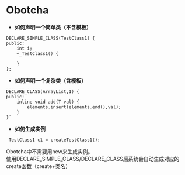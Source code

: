 # Obotcha
- **如何声明一个简单类（不含模板）**
```
DECLARE_SIMPLE_CLASS(TestClass1) {
public:
    int i;
    ~_TestClass1() {
    
    }
};
```

+ **如何声明一个复杂类（含模板）**
```
DECLARE_CLASS(ArrayList,1) {
public:
    inline void add(T val) {
        elements.insert(elements.end(),val); 
    }
}`
```
- **如何生成实例**
```
 TestClass1 c1 = createTestClass1();
```
Obotcha中不需要用new来生成实例。  
使用DECLARE_SIMPLE_CLASS/DECLARE_CLASS后系统会自动生成对应的create函数（create+类名）  
